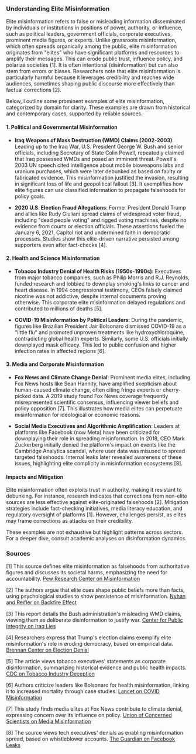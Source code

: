 ### Understanding Elite Misinformation

Elite misinformation refers to false or misleading information disseminated by individuals or institutions in positions of power, authority, or influence, such as political leaders, government officials, corporate executives, prominent media figures, or experts. Unlike grassroots misinformation, which often spreads organically among the public, elite misinformation originates from "elites" who have significant platforms and resources to amplify their messages. This can erode public trust, influence policy, and polarize societies [1]. It is often intentional (disinformation) but can also stem from errors or biases. Researchers note that elite misinformation is particularly harmful because it leverages credibility and reaches wide audiences, sometimes shaping public discourse more effectively than factual corrections [2].

Below, I outline some prominent examples of elite misinformation, categorized by domain for clarity. These examples are drawn from historical and contemporary cases, supported by reliable sources.

#### 1. Political and Governmental Misinformation
   - **Iraq Weapons of Mass Destruction (WMD) Claims (2002-2003)**: Leading up to the Iraq War, U.S. President George W. Bush and senior officials, including Secretary of State Colin Powell, repeatedly claimed that Iraq possessed WMDs and posed an imminent threat. Powell's 2003 UN speech cited intelligence about mobile bioweapons labs and uranium purchases, which were later debunked as based on faulty or fabricated evidence. This misinformation justified the invasion, resulting in significant loss of life and geopolitical fallout [3]. It exemplifies how elite figures can use classified information to propagate falsehoods for policy goals.
   
   - **2020 U.S. Election Fraud Allegations**: Former President Donald Trump and allies like Rudy Giuliani spread claims of widespread voter fraud, including "dead people voting" and rigged voting machines, despite no evidence from courts or election officials. These assertions fueled the January 6, 2021, Capitol riot and undermined faith in democratic processes. Studies show this elite-driven narrative persisted among supporters even after fact-checks [4].

#### 2. Health and Science Misinformation
   - **Tobacco Industry Denial of Health Risks (1950s-1990s)**: Executives from major tobacco companies, such as Philip Morris and R.J. Reynolds, funded research and lobbied to downplay smoking's links to cancer and heart disease. In 1994 congressional testimony, CEOs falsely claimed nicotine was not addictive, despite internal documents proving otherwise. This corporate elite misinformation delayed regulations and contributed to millions of deaths [5].
   
   - **COVID-19 Misinformation by Political Leaders**: During the pandemic, figures like Brazilian President Jair Bolsonaro dismissed COVID-19 as a "little flu" and promoted unproven treatments like hydroxychloroquine, contradicting global health experts. Similarly, some U.S. officials initially downplayed mask efficacy. This led to public confusion and higher infection rates in affected regions [6].

#### 3. Media and Corporate Misinformation
   - **Fox News and Climate Change Denial**: Prominent media elites, including Fox News hosts like Sean Hannity, have amplified skepticism about human-caused climate change, often citing fringe experts or cherry-picked data. A 2019 study found Fox News coverage frequently misrepresented scientific consensus, influencing viewer beliefs and policy opposition [7]. This illustrates how media elites can perpetuate misinformation for ideological or economic reasons.
   
   - **Social Media Executives and Algorithmic Amplification**: Leaders at platforms like Facebook (now Meta) have been criticized for downplaying their role in spreading misinformation. In 2018, CEO Mark Zuckerberg initially denied the platform's impact on events like the Cambridge Analytica scandal, where user data was misused to spread targeted falsehoods. Internal leaks later revealed awareness of these issues, highlighting elite complicity in misinformation ecosystems [8].

#### Impacts and Mitigation
Elite misinformation often exploits trust in authority, making it resistant to debunking. For instance, research indicates that corrections from non-elite sources are less effective against elite-originated falsehoods [2]. Mitigation strategies include fact-checking initiatives, media literacy education, and regulatory oversight of platforms [1]. However, challenges persist, as elites may frame corrections as attacks on their credibility.

These examples are not exhaustive but highlight patterns across sectors. For a deeper dive, consult academic analyses on disinformation dynamics.

### Sources
[1] This source defines elite misinformation as falsehoods from authoritative figures and discusses its societal harms, emphasizing the need for accountability. [Pew Research Center on Misinformation](https://www.pewresearch.org/journalism/2021/01/12/news-use-across-social-media-platforms-in-2020/)

[2] The authors argue that elite cues shape public beliefs more than facts, using psychological studies to show persistence of misinformation. [Nyhan and Reifler on Backfire Effect](https://www.dartmouth.edu/~nyhan/nyhan-reifler.pdf)

[3] This report details the Bush administration's misleading WMD claims, viewing them as deliberate disinformation to justify war. [Center for Public Integrity on Iraq Lies](https://publicintegrity.org/national-security/false-pretenses/)

[4] Researchers express that Trump's election claims exemplify elite misinformation's role in eroding democracy, based on empirical data. [Brennan Center on Election Denial](https://www.brennancenter.org/our-work/research-reports/election-denialism-2020)

[5] The article views tobacco executives' statements as corporate disinformation, summarizing historical evidence and public health impacts. [CDC on Tobacco Industry Deception](https://www.cdc.gov/tobacco/data_statistics/sgr/2000/highlights/historical/index.htm)

[6] Authors criticize leaders like Bolsonaro for health misinformation, linking it to increased mortality through case studies. [Lancet on COVID Misinformation](https://www.thelancet.com/journals/lancet/article/PIIS0140-6736(20)31558-0/fulltext)

[7] This study finds media elites at Fox News contribute to climate denial, expressing concern over its influence on policy. [Union of Concerned Scientists on Media Misinformation](https://www.ucsusa.org/resources/how-fox-news-spreads-climate-denial)

[8] The source views tech executives' denials as enabling misinformation spread, based on whistleblower accounts. [The Guardian on Facebook Leaks](https://www.theguardian.com/technology/2021/oct/22/facebook-papers-what-we-know-so-far-whistleblower-frances-haugen)